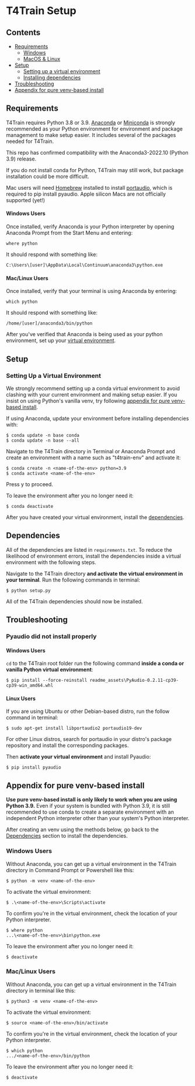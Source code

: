 # T4Train Setup

## Contents

- [Requirements](#requirements)
	- [Windows](#windows-users)
	- [MacOS & Linux](#maclinux-users)
- [Setup](#setup)
	- [Setting up a virtual environment](#setting-up-a-virtual-environment)
	- [Installing dependencies](#dependencies)
- [Troubleshooting](#troubleshooting)
- [Appendix for pure venv-based install](#appendix-for-pure-venv-based-install)


## Requirements

T4Train requires Python 3.8 or 3.9.
[Anaconda](https://www.anaconda.com/distribution/) or
[Miniconda](https://docs.conda.io/en/latest/miniconda.html) is strongly
recommended as your Python environment for environment and package management to
make setup easier. It includes several of the packages needed for T4Train. 

This repo has confirmed compatibility with the Anaconda3-2022.10 (Python 3.9) release.

If you do not install conda for Python, T4Train may still work, but package
installation could be more difficult.

Mac users will need [Homebrew](https://brew.sh/) installed to install
[portaudio](https://formulae.brew.sh/formula/portaudio), which is required to
pip install pyaudio. Apple silicon Macs are not officially supported (yet!)

#### Windows Users

Once installed, verify Anaconda is your Python interpreter by opening Anaconda
Prompt from the Start Menu and entering:
    
    where python

It should respond with something like:

    C:\Users\[user]\AppData\Local\Continuum\anaconda3\python.exe

#### Mac/Linux Users

Once installed, verify that your terminal is using Anaconda by entering:
    
    which python

It should respond with something like:

    /home/[user]/anaconda3/bin/python

After you've verified that Anaconda is being used as your python environment,
set up your [virtual environment](#setting-up-a-virtual-environment).

## Setup

### Setting Up a Virtual Environment

We strongly recommend setting up a conda virtual environment to avoid clashing
with your current environment and making setup easier. If you insist on using
Python's vanilla venv, try following
[appendix for pure venv-based install](#appendix-for-pure-venv-based-install).

If using Anaconda, update your environment before installing dependencies with:

    $ conda update -n base conda
    $ conda update -n base --all

Navigate to the T4Train directory in Terminal or Anaconda Prompt and create an
environment with a name such as "t4train-env" and activate it:

	$ conda create -n <name-of-the-env> python=3.9
	$ conda activate <name-of-the-env>

Press y to proceed.

To leave the environment after you no longer need it:

	$ conda deactivate

After you have created your virtual environment, install the [dependencies](#Dependencies).

## Dependencies

All of the dependencies are listed in `requirements.txt`. To reduce the
likelihood of environment errors, install the dependencies inside a virtual
environment with the following steps.

Navigate to the T4Train directory **and activate the virtual environment in your
terminal**. Run the following commands in terminal:

	$ python setup.py

All of the T4Train dependencies should now be installed.

## Troubleshooting

### Pyaudio did not install properly

#### Windows Users

`cd` to the T4Train root folder run the following command **inside a conda
 or vanilla Python virtual environment**:

    $ pip install --force-reinstall readme_assets\PyAudio-0.2.11-cp39-cp39-win_amd64.whl 

#### Linux Users

If you are using Ubuntu or other Debian-based distro, run the follow command in
terminal:

    $ sudo apt-get install libportaudio2 portaudio19-dev

For other Linux distros, search for portaudio in your distro's package
repository and install the corresponding packages.

Then **activate your virtual environment** and install Pyaudio:

    $ pip install pyaudio

## Appendix for pure venv-based install

**Use pure venv-based install is only likely to work when you are using Python
3.9.** Even if your system is bundled with Python 3.9, it is still recommended
to use conda to create a separate environment with an independent Python
interpreter other than your system's Python interpreter.

After creating an venv using the methods below, go back to the
[Dependencies](#dependencies) section to install the dependencies.

### Windows Users

Without Anaconda, you can get up a virtual environment in the T4Train directory
in Command Prompt or Powershell like this:

    $ python -m venv <name-of-the-env>

To activate the virtual environment:

    $ .\<name-of-the-env>\Scripts\activate

To confirm you're in the virtual environment, check the location of your Python
interpreter.

    $ where python
    ...\<name-of-the-env>\bin\python.exe

To leave the environment after you no longer need it:

	$ deactivate

### Mac/Linux Users

Without Anaconda, you can get up a virtual environment in the T4Train directory
in terminal like this:

    $ python3 -m venv <name-of-the-env>

To activate the virtual environment:

    $ source <name-of-the-env>/bin/activate

To confirm you're in the virtual environment, check the location of your Python interpreter.

    $ which python
    .../<name-of-the-env>/bin/python

To leave the environment after you no longer need it:

	$ deactivate
